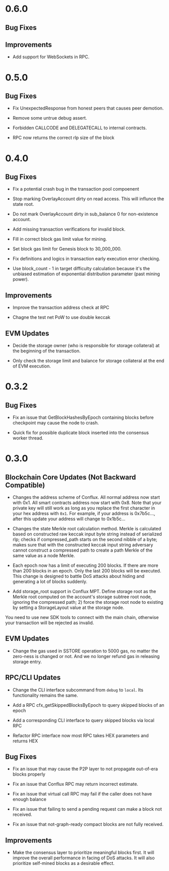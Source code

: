 # 0.6.0

## Bug Fixes

## Improvements

- Add support for WebSockets in RPC.

# 0.5.0

## Bug Fixes

- Fix UnexpectedResponse from honest peers that causes peer demotion.

- Remove some untrue debug assert.

- Forbidden CALLCODE and DELEGATECALL to internal contracts.

- RPC now returns the correct rlp size of the block

# 0.4.0

## Bug Fixes

- Fix a potential crash bug in the transaction pool compoenent

- Stop marking OverlayAccount dirty on read access. This will influnce the state root. 

- Do not mark OverlayAccount dirty in sub_balance 0 for non-existence account.

- Add missing transaction verifications for invalid block.

- Fill in correct block gas limit value for mining.

- Set block gas limit for Genesis block to 30_000_000.

- Fix definitions and logics in transaction early execution error checking.

- Use block_count - 1 in target difficulty calculation because it's the unbiased estimation of exponential distribution parameter (past mining power).

## Improvements

- Improve the transaction address check at RPC

- Chagne the test net PoW to use double keccak

## EVM Updates

- Decide the storage owner (who is responsible for storage collateral) at the beginning of the transaction. 

- Only check the storage limit and balance for storage collateral at the end of EVM execution. 

# 0.3.2

## Bug Fixes

- Fix an issue that GetBlockHashesByEpoch containing blocks before checkpoint may cause the node to crash.

- Quick fix for possible duplicate block inserted into the consensus worker thread.

# 0.3.0

## Blockchain Core Updates (Not Backward Compatible)

- Changes the address scheme of Conflux. All normal address now start with 0x1.
All smart contracts address now start with 0x8. Note that your private key will
still work as long as you replace the first character in your hex address with
``0x1``. For example, if your address is 0x7b5c..., after this update your
address will change to 0x1b5c...

- Changes the state Merkle root calculation method. Merkle is calculated based
on constructed raw keccak input byte string instead of serialized rlp; checks if
compressed_path starts on the second nibble of a byte; makes sure that with the
constructed keccak input string adversary cannot construct a compressed path to
create a path Merkle of the same value as a node Merkle.

- Each epoch now has a limit of executing 200 blocks. If there are more than
200 blocks in an epoch. Only the last 200 blocks will be executed. This change
is designed to battle DoS attacks about hiding and generating a lot of blocks
suddenly.

- Add storage_root support in Conflux MPT. Define storage root as the Merkle
root computed on the account's storage subtree root node, ignoring the
compressed path; 2) force the storage root node to existing by setting a
StorageLayout value at the storage node. 

You need to use new SDK tools to connect with the main chain, otherwise your
transaction will be rejected as invalid. 

## EVM Updates

- Change the gas used in SSTORE operation to 5000 gas, no matter the zero-ness
is changed or not. And we no longer refund gas in releasing storage entry. 

## RPC/CLI Updates

- Change the CLI interface subcommand from `debug` to `local`. Its
functionality remains the same.

- Add a RPC cfx_getSkippedBlocksByEpoch to query skipped blocks of an epoch

- Add a corresponding CLI interface to query skipped blocks via local RPC

- Refactor RPC interface now most RPC takes HEX parameters and returns HEX

## Bug Fixes

- Fix an issue that may cause the P2P layer to not propagate out-of-era blocks properly

- Fix an issue that Conflux RPC may return incorrect estimate.

- Fix an issue that virtual call RPC may fail if the caller does not have enough balance

- Fix an issue that failing to send a pending request can make a block not received.

- Fix an issue that not-graph-ready compact blocks are not fully received.


## Improvements

- Make the consensus layer to prioritize meaningful blocks first. It will
improve the overall performance in facing of DoS attacks. It will also
prioritize self-mined blocks as a desirable effect.
